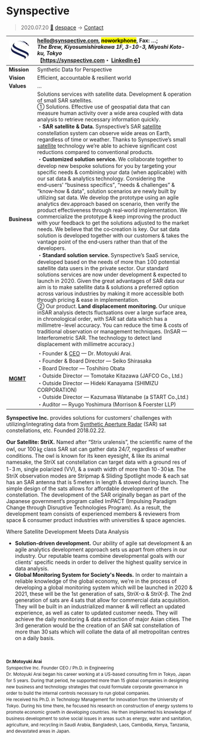 # Synspective
> 2020.07.20 [🚀](../../index/index.md) [despace](../index.md) → [Contact](../contact.md)

|[![](../f/con/s/synspective_logo1_thumb.jpg)](../f/con/s/synspective_logo1.png)|<hello@synspective.com>, <mark>noworkphone</mark>, Fax: …;<br> *The Brew, Kiyosumishirakawa 1F, 3-10-3, Miyoshi Koto-ku, Tokyo*<br> 【<https://synspective.com>・ [LinkedIn ⎆](https://www.linkedin.com/company/synspective)】|
|:--|:--|
|**Mission**|Synthetic Data for Perspective|
|**Vision**|Efficient, accountable & resilient world|
|**Values**|…|
|**Business**|Solutions services with satellite data. Development & operation of small SAR satellites.<br> ➀ Solutions. Effective use of geospatial data that can measure human activity over a wide area coupled with data analysis to retrieve necessary information quickly.<br> ・**SAR satellite & Data.** Synspective’s SAR [satellite](../sc.md) constellation system can observe wide areas on Earth, regardless of time or weather. Thanks to Synspective’s small [satellite](../sc.md) technology we’re able to achieve significant cost reductions compared to conventional products.<br> ・**Customized solution service.** We collaborate together to develop new bespoke solutions for you by targeting your specific needs & combining your data (when applicable) with our sat data & analytics technology. Considering the end‑users’ “business specifics”, “needs & challenges” & “know‑how & data”, solution scenarios are newly built by utilizing sat data. We develop the prototype using an agile analytics dev.approach based on scenario, then verify the product effectiveness through real‑world implementation. We commercialize the prototype & keep improving the product with your feedback to get the solutions adjusted to the market needs. We believe that the co‑creation is key. Our sat data solution is developed together with our customers & takes the vantage point of the end‑users rather than that of the developers.<br> ・**Standard solution service.** Synspective’s SaaS service, developed based on the needs of more than 100 potential satellite data users in the private sector. Our standard solutions services are now under development & expected to launch in 2020. Given the great advantages of SAR data our aim is to make satellite data & solutions a preferred option across various industries by making it more accessible both through pricing & ease in implementation.<br> ➁ Our product. **Land displacement monitoring.** Our unique inSAR analysis detects fluctuations over a large surface area, in chronological order, with SAR sat data which has a millimetre-level accuracy. You can reduce the time & costs of traditional observation or management techniques. (InSAR — Interferometric SAR. The technology to detect land displacement with millimetre accuracy.)|
|**[MGMT](../mgmt.md)**|・Founder & [CEO](../mgmt.md) — Dr. Motoyuki Arai.<br> ・Founder & Board Director — Seiko Shirasaka<br> ・Board Director — Toshihiro Obata<br> ・Outside Director — Tomotake Kitazawa (JAFCO Co., Ltd.)<br> ・Outside Director — Hideki Kanayama (SHIMIZU CORPORATION)<br> ・Outside Director — Kazumasa Watanabe (a START Co.,Ltd.)<br> ・Auditor — Ryugo Yoshimura (Morrison & Foerster LLP)|

**Synspective Inc.** provides solutions for customers’ challenges with utilizing/integrating data from [Synthetic Aperture Radar](../cam.md) (SAR) sat constellations, etc. Founded 2018.02.22.

**Our Satellite: StriX.** Named after “Strix uralensis”, the scientific name of the owl, our 100 ㎏ class SAR sat can gather data 24/7, regardless of weather conditions. The owl is known for its keen eyesight, & like its animal namesake, the StriX sat constellation can target data with a ground res of 1 ‑ 3 m, single polarized (VV), & a swath width of more than 10 ‑ 30 ㎞. The StriX observation modes are Stripmap & Sliding Spotlight mode & each sat has an SAR antenna that is 5 meters in length & stowed during launch. The simple design of the sats allows for affordable development of the constellation. The development of the SAR originally began as part of the Japanese government’s program called ImPACT (Impulsing Paradigm Change through Disruptive Technologies Program). As a result, the development team consists of experienced members & reviewers from space & consumer product industries with universities & space agencies.

Where Satellite Development Meets Data Analysis

   - **Solution-driven development.** Our ability of agile sat development & an agile analytics development approach sets us apart from others in our industry. Our reputable teams combine developmental goals with our clients' specific needs in order to deliver the highest quality service in data analysis.
   - **Global Monitoring System for Society's Needs.** In order to maintain a reliable knowledge of the global economy, we’re in the process of developing a global monitoring system which will be launched in 2020 & 2021, these will be the 1st generation of sats, StriX-α & StriX-β. The 2nd generation of sats are 4 sats that allow for commercial data acquisition. They will be built in an industrialized manner & will reflect an updated experience, as well as cater to updated customer needs. They will achieve the daily monitoring & data extraction of major Asian cities. The 3rd generation would be the creation of an SAR sat constellation of more than 30 sats which will collate the data of all metropolitan centres on a daily basis.

<p style="page-break-after:always"> </p>

<small> **Dr.Motoyuki Arai**<br> Synspective Inc. Founder CEO / Ph.D. in Engineering<br> Dr. Motoyuki Arai began his career working at a US-based consulting firm in Tokyo, Japan for 5 years. During that period, he supported more than 15 global companies in designing new business and technology strategies that could formulate corporate governance in order to build the internal controls necessary to run global companies.<br> He received his Ph.D. in Technology Management for Innovation from the University of Tokyo. During his time there, he focused his research on construction of energy systems to promote economic growth in developing countries. He then implemented his knowledge of business development to solve social issues in areas such as energy, water and sanitation, agriculture, and recycling in Saudi Arabia, Bangladesh, Laos, Cambodia, Kenya, Tanzania, and devastated areas in Japan.</small>

